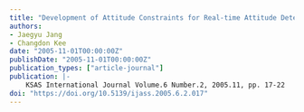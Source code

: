 ```yaml
---
title: "Development of Attitude Constraints for Real-time Attitude Determination System using GPS carrier phase"
authors:
- Jaegyu Jang
- Changdon Kee
date: "2005-11-01T00:00:00Z"
publishDate: "2005-11-01T00:00:00Z"
publication_types: ["article-journal"]
publication: |-
    KSAS International Journal Volume.6 Number.2, 2005.11, pp. 17-22
doi: "https://doi.org/10.5139/ijass.2005.6.2.017"
---
```

